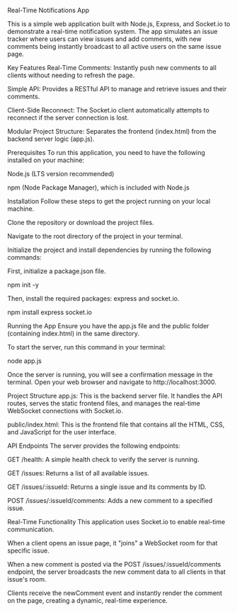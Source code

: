 Real-Time Notifications App

This is a simple web application built with Node.js, Express, and Socket.io to demonstrate a real-time notification system. The app simulates an issue tracker where users can view issues and add comments, with new comments being instantly broadcast to all active users on the same issue page.

Key Features
Real-Time Comments: Instantly push new comments to all clients without needing to refresh the page.

Simple API: Provides a RESTful API to manage and retrieve issues and their comments.

Client-Side Reconnect: The Socket.io client automatically attempts to reconnect if the server connection is lost.

Modular Project Structure: Separates the frontend (index.html) from the backend server logic (app.js).

Prerequisites
To run this application, you need to have the following installed on your machine:

Node.js (LTS version recommended)

npm (Node Package Manager), which is included with Node.js

Installation
Follow these steps to get the project running on your local machine.

Clone the repository or download the project files.

Navigate to the root directory of the project in your terminal.

Initialize the project and install dependencies by running the following commands:

First, initialize a package.json file.

npm init -y

Then, install the required packages: express and socket.io.

npm install express socket.io

Running the App
Ensure you have the app.js file and the public folder (containing index.html) in the same directory.

To start the server, run this command in your terminal:

node app.js

Once the server is running, you will see a confirmation message in the terminal. Open your web browser and navigate to http://localhost:3000.

Project Structure
app.js: This is the backend server file. It handles the API routes, serves the static frontend files, and manages the real-time WebSocket connections with Socket.io.

public/index.html: This is the frontend file that contains all the HTML, CSS, and JavaScript for the user interface.

API Endpoints
The server provides the following endpoints:

GET /health: A simple health check to verify the server is running.

GET /issues: Returns a list of all available issues.

GET /issues/:issueId: Returns a single issue and its comments by ID.

POST /issues/:issueId/comments: Adds a new comment to a specified issue.

Real-Time Functionality
This application uses Socket.io to enable real-time communication.

When a client opens an issue page, it "joins" a WebSocket room for that specific issue.

When a new comment is posted via the POST /issues/:issueId/comments endpoint, the server broadcasts the new comment data to all clients in that issue's room.

Clients receive the newComment event and instantly render the comment on the page, creating a dynamic, real-time experience.
